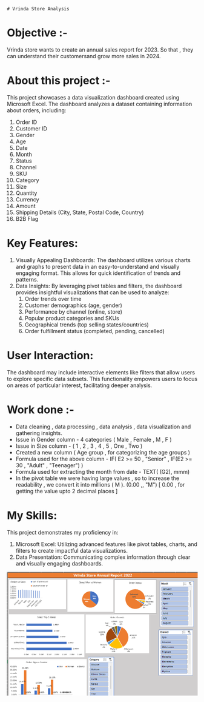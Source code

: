     # Vrinda Store Analysis

# Objective :- 
Vrinda store wants to create an annual sales report for 2023. So that , they can understand their customersand grow more sales in 2024.

# About this project :-
This project showcases a data visualization dashboard created using Microsoft Excel. 
The dashboard analyzes a dataset containing information about orders, including:

1) Order ID
2) Customer ID
3) Gender
4) Age
5) Date
6) Month
7) Status
8) Channel
9) SKU
10) Category
11) Size
12) Quantity
13) Currency
14) Amount
15) Shipping Details (City, State, Postal Code, Country)
16) B2B Flag 

# Key Features:

1) Visually Appealing Dashboards: The dashboard utilizes various charts and graphs to present data in an easy-to-understand and visually engaging format. This allows for quick identification of trends and patterns.
2) Data Insights: By leveraging pivot tables and filters, the dashboard provides insightful visualizations that can be used to analyze:
    1) Order trends over time
    2) Customer demographics (age, gender)
    3) Performance by channel (online, store)
    4) Popular product categories and SKUs
    5) Geographical trends (top selling states/countries)
    6) Order fulfillment status (completed, pending, cancelled)

# User Interaction:
The dashboard may include interactive elements like filters that allow users to explore specific data subsets. This functionality empowers users to focus on areas of particular interest, facilitating deeper analysis.

# Work done :-
- Data cleaning , data processing , data analysis , data visualization and gathering insights.
- Issue in Gender column - 4 categories ( Male , Female , M , F )
- Issue in Size column - ( 1 , 2 , 3 , 4 , 5 , One , Two )
- Created a new column ( Age group , for categorizing the age groups )
- Formula used for the above column - IF( E2 >= 50 , "Senior" , IF(E2 >= 30 , "Adult" , "Teenager") )
- Formula used for extracting the month from date - TEXT( (G2), mmm)
- In the pivot table we were having large values , so to increase the readability , we convert it into millions ( M ).
  (0.00 ,, "M") [ 0.00 , for getting the value upto 2 decimal places ]
# My Skills:
This project demonstrates my proficiency in:
  1) Microsoft Excel: Utilizing advanced features like pivot tables, charts, and filters to create impactful data visualizations.
  2) Data Presentation: Communicating complex information through clear and visually engaging dashboards.

![Project outcome ](https://github.com/SanketGanorkar/Vrinda_Store/blob/main/Vrinda%20sales.png)
